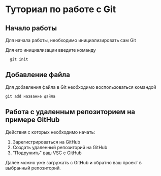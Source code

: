 # Туториал по работе с Git

## Начало работы

Для начала работы, необходимо инициализировать сам Git

Для его инициализации введите команду 

```
  git init
```

## Добавление файла

Для добавления файла в Git необходимо воспользоваться командой 

```
git add название файла
```
## Работа с удаленным репозиторием на примере GitHub

Действия с которых необходимо начать:
1. Зарегистрироваться на GitHub
2. Создать удаленный репозиторий на GitHub
3. "Подружить" ваш VSC с GitHub

Далее можно уже загружать с GitHub и обратно ваш проект в выбранный репозиторий.

